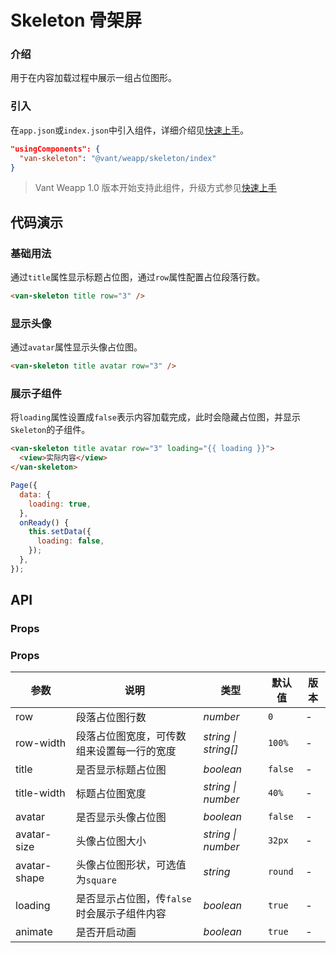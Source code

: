 # Skeleton 骨架屏

### 介绍

用于在内容加载过程中展示一组占位图形。

### 引入

在`app.json`或`index.json`中引入组件，详细介绍见[快速上手](#/quickstart#yin-ru-zu-jian)。

```json
"usingComponents": {
  "van-skeleton": "@vant/weapp/skeleton/index"
}
```

> Vant Weapp 1.0 版本开始支持此组件，升级方式参见[快速上手](#/quickstart)

## 代码演示

### 基础用法

通过`title`属性显示标题占位图，通过`row`属性配置占位段落行数。

```html
<van-skeleton title row="3" />
```

### 显示头像

通过`avatar`属性显示头像占位图。

```html
<van-skeleton title avatar row="3" />
```

### 展示子组件

将`loading`属性设置成`false`表示内容加载完成，此时会隐藏占位图，并显示`Skeleton`的子组件。

```html
<van-skeleton title avatar row="3" loading="{{ loading }}">
  <view>实际内容</view>
</van-skeleton>
```

```js
Page({
  data: {
    loading: true,
  },
  onReady() {
    this.setData({
      loading: false,
    });
  },
});
```

## API

### Props

### Props

| 参数 | 说明 | 类型 | 默认值 | 版本 |
| --- | --- | --- | --- | --- |
| row | 段落占位图行数 | _number_ | `0` | - |
| row-width | 段落占位图宽度，可传数组来设置每一行的宽度 | _string \| string[]_ | `100%` | - |
| title | 是否显示标题占位图 | _boolean_ | `false` | - |
| title-width | 标题占位图宽度 | _string \| number_ | `40%` | - |
| avatar | 是否显示头像占位图 | _boolean_ | `false` | - |
| avatar-size | 头像占位图大小 | _string \| number_ | `32px` | - |
| avatar-shape | 头像占位图形状，可选值为`square` | _string_ | `round` | - |
| loading | 是否显示占位图，传`false`时会展示子组件内容 | _boolean_ | `true` | - |
| animate | 是否开启动画 | _boolean_ | `true` | - |
